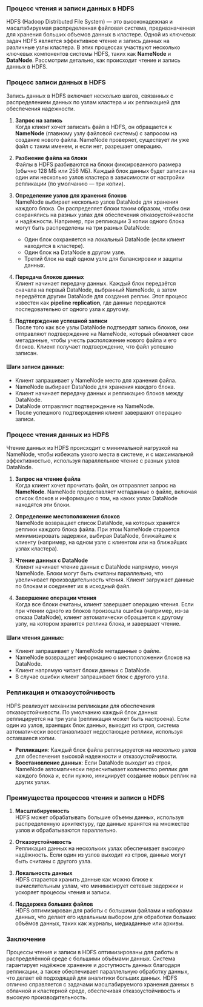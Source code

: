 ### Процесс чтения и записи данных в HDFS

HDFS (Hadoop Distributed File System) — это высоконадежная и масштабируемая распределенная файловая система, предназначенная для хранения больших объемов данных в кластере. Одной из ключевых задач HDFS является эффективное чтение и запись данных на различные узлы кластера. В этих процессах участвуют несколько ключевых компонентов системы HDFS, таких как **NameNode** и **DataNode**. Рассмотрим детально, как происходит чтение и запись данных в HDFS.

### Процесс записи данных в HDFS

Запись данных в HDFS включает несколько шагов, связанных с распределением данных по узлам кластера и их репликацией для обеспечения надежности.

1. **Запрос на запись**  
   Когда клиент хочет записать файл в HDFS, он обращается к **NameNode** (главному узлу файловой системы) с запросом на создание нового файла. NameNode проверяет, существует ли уже файл с таким именем, и если нет, разрешает операцию.

2. **Разбиение файла на блоки**  
   Файлы в HDFS разбиваются на блоки фиксированного размера (обычно 128 МБ или 256 МБ). Каждый блок данных будет записан на один или несколько узлов кластера в зависимости от настройки репликации (по умолчанию — три копии).

3. **Определение узлов для хранения блоков**  
   NameNode выбирает несколько узлов DataNode для хранения каждого блока. Он распределяет блоки таким образом, чтобы они сохранялись на разных узлах для обеспечения отказоустойчивости и надёжности. Например, при репликации 3 копии одного блока могут быть распределены на три разных DataNode:
   - Один блок сохраняется на локальный DataNode (если клиент находится в кластере).
   - Один блок на DataNode в другом узле.
   - Третий блок на ещё одном узле для балансировки и защиты данных.

4. **Передача блоков данных**  
   Клиент начинает передачу данных. Каждый блок передаётся сначала на первый DataNode, выбранный NameNode, а затем передаётся другим DataNode для создания реплик. Этот процесс известен как **pipeline replication**, где данные передаются последовательно от одного узла к другому.

5. **Подтверждение успешной записи**  
   После того как все узлы DataNode подтвердят запись блоков, они отправляют подтверждение на NameNode, который обновляет свои метаданные, чтобы учесть расположение нового файла и его блоков. Клиент получает подтверждение, что файл успешно записан.

#### Шаги записи данных:

- Клиент запрашивает у NameNode место для хранения файла.
- NameNode выбирает DataNode для хранения каждого блока.
- Клиент начинает передачу данных и репликацию блоков между DataNode.
- DataNode отправляют подтверждение на NameNode.
- После успешного подтверждения клиент завершают операцию записи.

### Процесс чтения данных из HDFS

Чтение данных из HDFS происходит с минимальной нагрузкой на NameNode, чтобы избежать узкого места в системе, и с максимальной эффективностью, используя параллельное чтение с разных узлов DataNode.

1. **Запрос на чтение файла**  
   Когда клиент хочет прочитать файл, он отправляет запрос на **NameNode**. NameNode предоставляет метаданные о файле, включая список блоков и информацию о том, на каких узлах DataNode находятся эти блоки.

2. **Определение местоположения блоков**  
   NameNode возвращает список DataNode, на которых хранятся реплики каждого блока файла. При этом NameNode старается минимизировать задержки, выбирая DataNode, ближайшие к клиенту (например, на одном узле с клиентом или на ближайших узлах кластера).

3. **Чтение данных с DataNode**  
   Клиент начинает чтение данных с DataNode напрямую, минуя NameNode. Блоки могут быть считаны параллельно, что увеличивает производительность чтения. Клиент загружает данные по блокам и соединяет их в исходный файл.

4. **Завершение операции чтения**  
   Когда все блоки считаны, клиент завершает операцию чтения. Если при чтении одного из блоков произошла ошибка (например, из-за отказа DataNode), клиент автоматически обращается к другому узлу, на котором хранится реплика блока, и завершает чтение.

#### Шаги чтения данных:

- Клиент запрашивает у NameNode метаданные о файле.
- NameNode возвращает информацию о местоположении блоков на DataNode.
- Клиент напрямую читает блоки данных с DataNode.
- В случае ошибки клиент запрашивает блок с другого узла.

### Репликация и отказоустойчивость

HDFS реализует механизм репликации для обеспечения отказоустойчивости. По умолчанию каждый блок данных реплицируется на три узла (репликация может быть настроена). Если один из узлов, хранящих блок данных, выходит из строя, система автоматически восстанавливает недостающие реплики, используя оставшиеся копии.

- **Репликация**: Каждый блок файла реплицируется на несколько узлов для обеспечения высокой надежности и отказоустойчивости.
- **Восстановление данных**: Если DataNode выходит из строя, NameNode автоматически пересчитывает количество реплик для каждого блока и, если нужно, инициирует создание новых реплик на других узлах.

### Преимущества процессов чтения и записи в HDFS

1. **Масштабируемость**  
   HDFS может обрабатывать большие объемы данных, используя распределенную архитектуру, где данные хранятся на множестве узлов и обрабатываются параллельно.

2. **Отказоустойчивость**  
   Репликация данных на нескольких узлах обеспечивает высокую надёжность. Если один из узлов выходит из строя, данные могут быть считаны с другого узла.

3. **Локальность данных**  
   HDFS старается хранить данные как можно ближе к вычислительным узлам, что минимизирует сетевые задержки и ускоряет процессы чтения и записи.

4. **Поддержка больших файлов**  
   HDFS оптимизирован для работы с большими файлами и наборами данных, что делает его идеальным выбором для обработки больших объёмов данных, таких как журналы, медиаданные или архивы.

### Заключение

Процессы чтения и записи в HDFS оптимизированы для работы в распределённой среде с большими объёмами данных. Система гарантирует надёжное хранение и доступность данных благодаря репликации, а также обеспечивает параллельную обработку данных, что делает её подходящей для аналитики больших данных. HDFS отлично справляется с задачами масштабируемого хранения данных в облачной и кластерной среде, обеспечивая отказоустойчивость и высокую производительность.